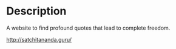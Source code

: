 # Description

A website to find profound quotes that lead to complete freedom.

http://satchitananda.guru/
